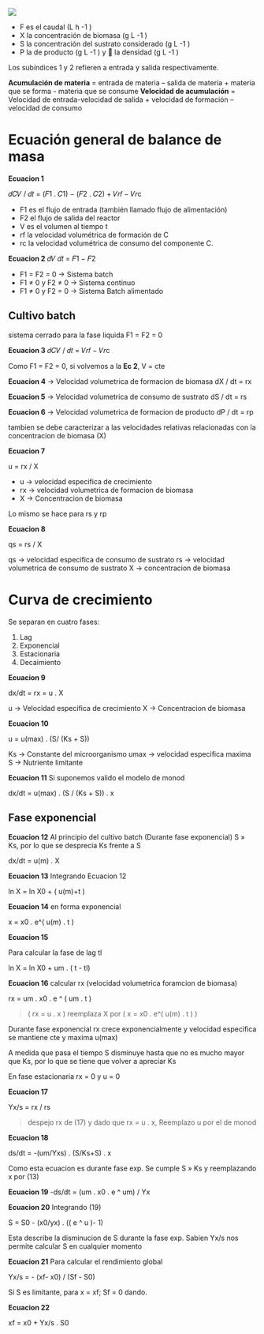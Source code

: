 ![](https://i.imgur.com/EYLcNm5.png)

- F es el caudal (L h -1 )
- X la concentración de biomasa (g L -1 )
- S la concentración del sustrato considerado (g L -1 )
- P la de producto (g L -1 ) y  la densidad (g L -1 )

Los subíndices 1 y 2 refieren a entrada y salida respectivamente.

**Acumulación de materia** = entrada de materia – salida de materia + materia que se forma - materia que se consume
**Velocidad de acumulación** = Velocidad de entrada-velocidad de salida + velocidad de formación –velocidad de consumo

# Ecuación general de balance de masa

**Ecuacion 1**

𝑑𝐶𝑉 / 𝑑𝑡 = (𝐹1 . 𝐶1) − (𝐹2 . 𝐶2) + 𝑉𝑟𝑓 − 𝑉𝑟c

- F1 es el flujo de entrada (también llamado flujo de alimentación)
- F2 el flujo de salida del reactor
- V es el volumen al tiempo t
- rf la velocidad volumétrica de formación de C
- rc la velocidad volumétrica de consumo del componente C.

**Ecuacion 2**
𝑑𝑉 𝑑𝑡 = 𝐹1 − 𝐹2

- F1 = F2 = 0 → Sistema batch
- F1 ≠ 0 y F2 ≠ 0 → Sistema continuo
- F1 ≠ 0 y F2 = 0 → Sistema Batch alimentado

## Cultivo batch

sistema cerrado para la fase liquida
F1 = F2 = 0

**Ecuacion 3**
𝑑𝐶𝑉 / 𝑑𝑡 = 𝑉𝑟𝑓 − 𝑉𝑟c

Como F1 = F2 = 0, si volvemos a la **Ec 2**, V = cte

**Ecuacion 4** → Velocidad volumetrica de formacion de biomasa
dX / dt = rx

**Ecuacion 5** → Velocidad volumetrica de consumo de sustrato
dS / dt = rs

**Ecuacion 6** → Velocidad volumetrica de formacion de producto
dP / dt = rp

tambien se debe caracterizar a las velocidades relativas relacionadas con la concentracion de biomasa (X)

**Ecuacion 7**

u = rx / X

- u → velocidad especifica de crecimiento
- rx → velocidad volumetrica de formacion de biomasa
- X → Concentracion de biomasa

Lo mismo se hace para rs y rp

**Ecuacion 8**

qs = rs / X

qs → velocidad especifica de consumo de sustrato
rs → velocidad volumetrica de consumo de sustrato
X → concentracion de biomasa

# Curva de crecimiento

Se separan en cuatro fases:
1. Lag
2. Exponencial
3. Estacionaria
4. Decaimiento

**Ecuacion 9**

dx/dt = rx = u . X

u → Velocidad especifica de crecimiento
X → Concentracion de biomasa

**Ecuacion 10**

u = u(max) . (S/ (Ks + S))

Ks → Constante del microorganismo
umax → velocidad especifica maxima
S → Nutriente limitante

**Ecuacion 11**
Si suponemos valido el modelo de monod

dx/dt = u(max) . (S / (Ks + S)) . x

## Fase exponencial

**Ecuacion 12**
Al principio del cultivo batch (Durante fase exponencial) S » Ks, por lo que se desprecia Ks frente a S

dx/dt = u(m) . X

**Ecuacion 13**
Integrando Ecuacion 12

ln X = ln X0 + ( u(m)+t )

**Ecuacion 14**
en forma exponencial

x = x0 . e^( u(m) . t )

**Ecuacion 15**

Para calcular la fase de lag tl

ln X = ln X0 + um . ( t - tl)

**Ecuacion 16**
calcular rx (velocidad volumetrica foramcion de biomasa)

rx = um . x0 . e ^ ( um . t )

> ( rx = u . x ) reemplaza X por ( x = x0 . e^( u(m) . t ) )

Durante fase exponencial rx crece exponencialmente y velocidad especifica se mantiene cte y maxima u(max)

A medida que pasa el tiempo S disminuye hasta que no es mucho mayor que Ks, por lo que se tiene que volver a apreciar Ks

En fase estacionaria rx = 0 y u = 0

**Ecuacion 17**

Yx/s = rx / rs

> despejo rx de (17) y dado que rx = u . x, Reemplazo u por el de monod

**Ecuacion 18**

ds/dt = -(um/Yxs) . (S/Ks+S) . x

Como esta ecuacion es durante fase exp. Se cumple S » Ks y reemplazando x por (13)

**Ecuacion 19**
-ds/dt = (um . x0 . e ^ um) / Yx

**Ecuacion 20**
Integrando (19)

S = S0 - (x0/yx) . (( e ^ u )- 1)

Esta describe la disminucion de S durante la fase exp.
Sabien Yx/s nos permite calcular S en cualquier momento

**Ecuacion 21**
Para calcular el rendimiento global

Yx/s = - (xf- x0) / (Sf - S0)

Si S es limitante, para x = xf; Sf = 0 dando.

**Ecuacion 22**

xf = x0 + Yx/s . S0


